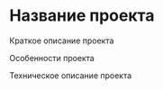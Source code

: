 <!DOCTYPE html>
<html>
<head>
<title>otus-css-galkin</title>
</head>
<body>
<h1><strong>Название проекта</strong></h1>
<p>Краткое описание проекта</p>
<p>Особенности проекта</p>
<p>Техническое описание проекта</p>
</body>
</html>
